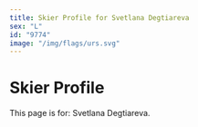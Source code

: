 ```yaml
---
title: Skier Profile for Svetlana Degtiareva
sex: "L"
id: "9774"
image: "/img/flags/urs.svg" 
---
```


# Skier Profile

This page is for: Svetlana Degtiareva.
    